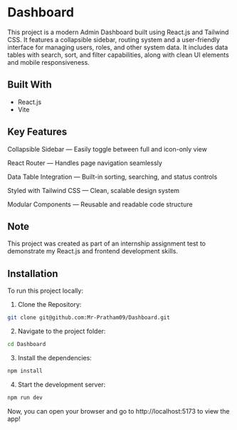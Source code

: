 # Dashboard

This project is a modern Admin Dashboard built using React.js and Tailwind CSS. It features a collapsible sidebar, routing system and a user-friendly interface for managing users, roles, and other system data. It includes data tables with search, sort, and filter capabilities, along with clean UI elements and mobile responsiveness.

## Built With

- React.js
- Vite

## Key Features
Collapsible Sidebar — Easily toggle between full and icon-only view

React Router — Handles page navigation seamlessly

Data Table Integration — Built-in sorting, searching, and status controls

Styled with Tailwind CSS — Clean, scalable design system

Modular Components — Reusable and readable code structure

## Note
This project was created as part of an internship assignment test to demonstrate my React.js and frontend development skills.

## Installation

To run this project locally:

1. Clone the Repository:
```bash
git clone git@github.com:Mr-Pratham09/Dashboard.git
```

2. Navigate to the project folder:
```bash
cd Dashboard
```

3. Install the dependencies:
```bash
npm install
```

4. Start the development server:
```bash
npm run dev
```

Now, you can open your browser and go to http://localhost:5173 to view the app!